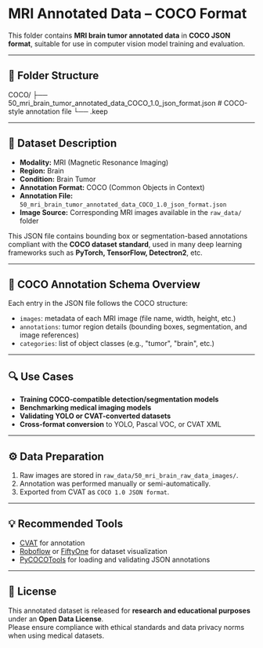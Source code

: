# MRI Annotated Data – COCO Format

This folder contains **MRI brain tumor annotated data** in **COCO JSON format**, suitable for use in computer vision model training and evaluation.

---

## 📁 Folder Structure
COCO/
├── 50_mri_brain_tumor_annotated_data_COCO_1.0_json_format.json # COCO-style annotation file
└── .keep

---

## 🧠 Dataset Description

- **Modality:** MRI (Magnetic Resonance Imaging)  
- **Region:** Brain  
- **Condition:** Brain Tumor  
- **Annotation Format:** COCO (Common Objects in Context)  
- **Annotation File:** `50_mri_brain_tumor_annotated_data_COCO_1.0_json_format.json`  
- **Image Source:** Corresponding MRI images available in the `raw_data/` folder  

This JSON file contains bounding box or segmentation-based annotations compliant with the **COCO dataset standard**, used in many deep learning frameworks such as **PyTorch, TensorFlow, Detectron2**, etc.

---

## 🧩 COCO Annotation Schema Overview

Each entry in the JSON file follows the COCO structure:
- `images`: metadata of each MRI image (file name, width, height, etc.)
- `annotations`: tumor region details (bounding boxes, segmentation, and image references)
- `categories`: list of object classes (e.g., "tumor", "brain", etc.)

---

## 🔍 Use Cases

- **Training COCO-compatible detection/segmentation models**  
- **Benchmarking medical imaging models**  
- **Validating YOLO or CVAT-converted datasets**  
- **Cross-format conversion** to YOLO, Pascal VOC, or CVAT XML  

---

## ⚙️ Data Preparation

1. Raw images are stored in `raw_data/50_mri_brain_raw_data_images/`.  
2. Annotation was performed manually or semi-automatically.  
3. Exported from CVAT as `COCO 1.0 JSON format`.  

---

## 💡 Recommended Tools

- [CVAT](https://cvat.org/) for annotation  
- [Roboflow](https://roboflow.com/) or [FiftyOne](https://voxel51.com/fiftyone/) for dataset visualization  
- [PyCOCOTools](https://github.com/cocodataset/cocoapi) for loading and validating JSON annotations  

---

## 📜 License

This annotated dataset is released for **research and educational purposes** under an **Open Data License**.  
Please ensure compliance with ethical standards and data privacy norms when using medical datasets.
